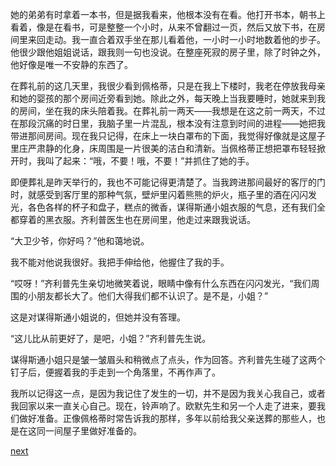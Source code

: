 
她的弟弟有时拿着一本书，但是据我看来，他根本没有在看。他打开书本，朝书上看着，像是在看书，可是整整一个小时，从来不曾翻过一页，然后又放下书，在房间里来回走动。我一直合着双手坐在那儿看着他，一小时一小时地数着他的步子。他很少跟他姐姐说话，跟我则一句也没说。在整座死寂的房子里，除了时钟之外，他好像是唯一不安静的东西了。

在葬礼前的这几天里，我很少看到佩格蒂，只是在我上下楼时，我老在停放我母亲和她的婴孩的那个房间近旁看到她。除此之外，每天晚上当我要睡时，她就来到我的房间，坐在我的床头陪着我。在葬礼前一两天——我想是在这之前一两天，不过在那段沉痛的时日里，我脑子里一片混乱，根本没有注意到时间的进程——她把我带进那间房间。现在我只记得，在床上一块白罩布的下面，我觉得好像就是这屋子里庄严肃静的化身，床周围是一片很美的洁白和清新。当佩格蒂正想把罩布轻轻掀开时，我叫了起来：“哦，不要！哦，不要！”并抓住了她的手。

即便葬礼是昨天举行的，我也不可能记得更清楚了。当我跨进那间最好的客厅的门时，就感受到客厅里的那种气氛，壁炉里闪着熊熊的炉火，瓶子里的酒在闪闪发光，各色各样的杯子和盘子，糕点的微香，谋得斯通小姐衣服的气息，还有我们全都穿着的黑衣服。齐利普医生也在房间里，他走过来跟我说话。

“大卫少爷，你好吗？”他和蔼地说。

我不能对他说我很好。我把手伸给他，他握住了我的手。

“哎呀！”齐利普先生亲切地微笑着说，眼睛中像有什么东西在闪闪发光，“我们周围的小朋友都长大了。他们大得我们都不认识了。是不是，小姐？”

这是对谋得斯通小姐说的，但她并没有答理。

“这儿比从前更好了，是吧，小姐？”齐利普先生说。

谋得斯通小姐只是皱一皱眉头和稍微点了点头，作为回答。齐利普先生碰了这两个钉子后，便握着我的手走到一个角落里，不再作声了。

我所以记得这一点，是因为我记住了发生的一切，并不是因为我关心我自己，或者我回家以来一直关心自己。现在，铃声响了。欧默先生和另一个人走了进来，要我们做好准备。正像佩格蒂时常告诉我的那样，多年以前给我父亲送葬的那些人，也是在这同一间屋子里做好准备的。

[next](page131.md)